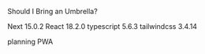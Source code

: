 Should I Bring an Umbrella?

Next 15.0.2
React 18.2.0
typescript 5.6.3
tailwindcss 3.4.14

planning PWA
